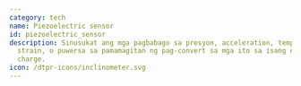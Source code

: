```yaml
---
category: tech
name: Piezoelectric sensor
id: piezoelectric_sensor
description: Sinusukat ang mga pagbabago sa presyon, acceleration, temperatura,
  strain, o puwersa sa pamamagitan ng pag-convert sa mga ito sa isang electrical
  charge.
icon: /dtpr-icons/inclinometer.svg
---
```

